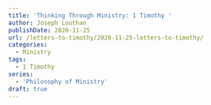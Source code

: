 ```yaml
---
title: 'Thinking Through Ministry: 1 Timothy '
author: Joseph Louthan
publishDate: 2020-11-25
url: /letters-to-timothy/2020-11-25-letters-to-timothy/
categories:
  - Ministry
tags:
  - 1 Timothy
series:
  - 'Philosophy of Ministry'
draft: true
---
```

